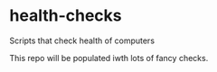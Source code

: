 # health-checks
Scripts that check health of computers

This repo will be populated iwth lots of fancy checks.

